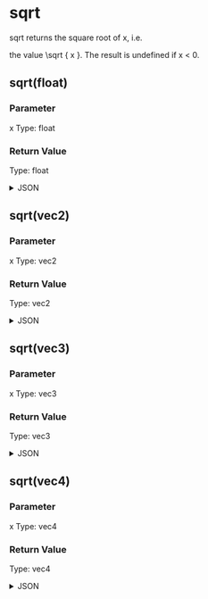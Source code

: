 # sqrt


sqrt returns the square root of x, i.e.

the value \sqrt { x }. The result is undefined if x < 0.

## sqrt(float)

### Parameter

x
  Type: float

### Return Value

  Type: float

<details><summary>JSON</summary>

```
{
  "Type": "sqrt(float)",
  "Name": "sqrt(float)",
  "Category": 1,
  "InputPins": [
    {
      "Connection": null,
      "Id": "x",
      "Type": "float"
    }
  ],
  "OutputPins": [
    {
      "Id": "",
      "Type": "float"
    }
  ]
}
```

</details>

## sqrt(vec2)

### Parameter

x
  Type: vec2

### Return Value

  Type: vec2

<details><summary>JSON</summary>

```
{
  "Type": "sqrt(vec2)",
  "Name": "sqrt(vec2)",
  "Category": 1,
  "InputPins": [
    {
      "Connection": null,
      "Id": "x",
      "Type": "vec2"
    }
  ],
  "OutputPins": [
    {
      "Id": "",
      "Type": "vec2"
    }
  ]
}
```

</details>

## sqrt(vec3)

### Parameter

x
  Type: vec3

### Return Value

  Type: vec3

<details><summary>JSON</summary>

```
{
  "Type": "sqrt(vec3)",
  "Name": "sqrt(vec3)",
  "Category": 1,
  "InputPins": [
    {
      "Connection": null,
      "Id": "x",
      "Type": "vec3"
    }
  ],
  "OutputPins": [
    {
      "Id": "",
      "Type": "vec3"
    }
  ]
}
```

</details>

## sqrt(vec4)

### Parameter

x
  Type: vec4

### Return Value

  Type: vec4

<details><summary>JSON</summary>

```
{
  "Type": "sqrt(vec4)",
  "Name": "sqrt(vec4)",
  "Category": 1,
  "InputPins": [
    {
      "Connection": null,
      "Id": "x",
      "Type": "vec4"
    }
  ],
  "OutputPins": [
    {
      "Id": "",
      "Type": "vec4"
    }
  ]
}
```

</details>

